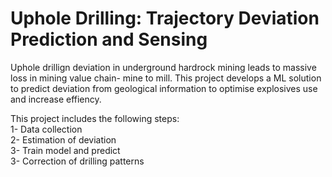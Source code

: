 # Uphole Drilling: Trajectory Deviation Prediction and Sensing
Uphole drillign deviation in underground hardrock mining leads to massive loss in mining value chain- mine to mill.
This project develops a ML solution to predict deviation from geological information to optimise explosives use and increase effiency.

This project includes the following steps:<br /> 
 1- Data collection <br /> 
 2- Estimation of deviation<br /> 
 3- Train model and predict<br /> 
 3- Correction of drilling patterns
